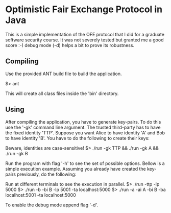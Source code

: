 # Optimistic Fair Exchange Protocol in Java

This is a simple implementation of the OFE protocol that I did for a graduate software security course. It was not severely tested but granted me a good score :-) debug mode (-d) helps a bit to prove its robustness.

## Compiling

Use the provided ANT build file to build the application.

$> ant

This will create all class files inside the 'bin' directory.

## Using

After compiling the application, you have to generate key-pairs. To do this use the '-gk' command line argument.
The trusted third-party has to have the fixed identity 'TTP'. Suppose you want Alice to have identity 'A' and Bob to have identity 'B'. You have to do the following to create their keys:

Beware, identities are case-sensitive!
$> ./run -gk TTP && ./run -gk A && ./run -gk B

Run the program with flag '-h' to see the set of possible options.
Bellow is a simple execution example. Assuming you already have created the key-pairs previously, do the following:

Run at different terminals to see the execution in parallel.
$> ./run -ttp -lp 5000
$> ./run -b -bi B -lp 5001 -ta localhost:5000
$> ./run -a -ai A -bi B -ba localhost:5001 -ta localhost:5000

To enable the debug mode append flag '-d'.
